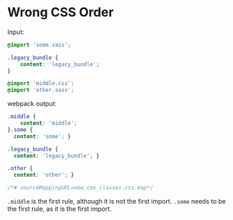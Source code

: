 # Wrong CSS Order

Input:

```css
@import 'some.sass';

.legacy_bundle {
    content: 'legacy_bundle';
}

@import 'middle.css';
@import 'other.sass';

```

webpack output:

```css
.middle {
    content: 'middle';
}.some {
  content: 'some'; }

.legacy_bundle {
  content: 'legacy_bundle'; }

.other {
  content: 'other'; }

/*# sourceMappingURL=new_cms_classes.css.map*/
```


`.middle` is the first rule, although it is not the first import. `.some` needs to be the first rule, as it is the first import.